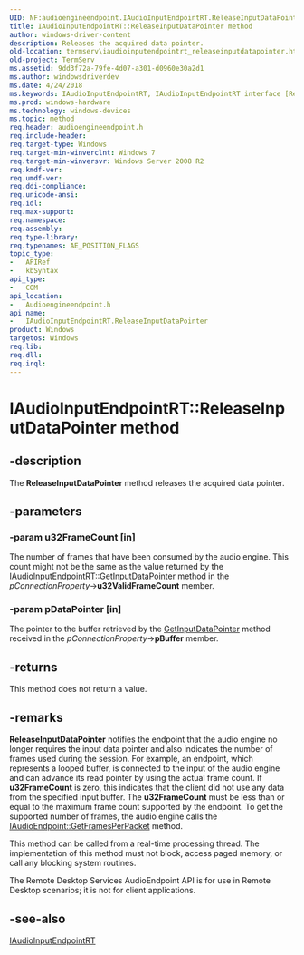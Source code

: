 ```yaml
---
UID: NF:audioengineendpoint.IAudioInputEndpointRT.ReleaseInputDataPointer
title: IAudioInputEndpointRT::ReleaseInputDataPointer method
author: windows-driver-content
description: Releases the acquired data pointer.
old-location: termserv\iaudioinputendpointrt_releaseinputdatapointer.htm
old-project: TermServ
ms.assetid: 9dd3f72a-79fe-4d07-a301-d0960e30a2d1
ms.author: windowsdriverdev
ms.date: 4/24/2018
ms.keywords: IAudioInputEndpointRT, IAudioInputEndpointRT interface [Remote Desktop Services], ReleaseInputDataPointer method, IAudioInputEndpointRT::ReleaseInputDataPointer, ReleaseInputDataPointer method [Remote Desktop Services], ReleaseInputDataPointer method [Remote Desktop Services], IAudioInputEndpointRT interface, ReleaseInputDataPointer,IAudioInputEndpointRT.ReleaseInputDataPointer, audioengineendpoint/IAudioInputEndpointRT::ReleaseInputDataPointer, termserv.iaudioinputendpointrt_releaseinputdatapointer
ms.prod: windows-hardware
ms.technology: windows-devices
ms.topic: method
req.header: audioengineendpoint.h
req.include-header: 
req.target-type: Windows
req.target-min-winverclnt: Windows 7
req.target-min-winversvr: Windows Server 2008 R2
req.kmdf-ver: 
req.umdf-ver: 
req.ddi-compliance: 
req.unicode-ansi: 
req.idl: 
req.max-support: 
req.namespace: 
req.assembly: 
req.type-library: 
req.typenames: AE_POSITION_FLAGS
topic_type:
-	APIRef
-	kbSyntax
api_type:
-	COM
api_location:
-	Audioengineendpoint.h
api_name:
-	IAudioInputEndpointRT.ReleaseInputDataPointer
product: Windows
targetos: Windows
req.lib: 
req.dll: 
req.irql: 
---
```


# IAudioInputEndpointRT::ReleaseInputDataPointer method


## -description


The <b>ReleaseInputDataPointer</b> method releases the acquired data pointer.


## -parameters




### -param u32FrameCount [in]

The number of frames that have been
    consumed by the audio engine. This count might not
    be the same as the value returned by the <a href="https://msdn.microsoft.com/1da81a49-d421-4643-9be6-b13d45d678f0">IAudioInputEndpointRT::GetInputDataPointer</a> method in the <i>pConnectionProperty</i>-&gt;<b>u32ValidFrameCount</b> member.


### -param pDataPointer [in]

The pointer to the buffer retrieved by                  the <a href="https://msdn.microsoft.com/1da81a49-d421-4643-9be6-b13d45d678f0">GetInputDataPointer</a> method received  in the <i>pConnectionProperty</i>-&gt;<b>pBuffer</b> member.


## -returns



This method does not return a value.




## -remarks



<b>ReleaseInputDataPointer</b> notifies the endpoint that the audio engine no longer requires the input data pointer and also indicates the number of frames used during the session.
    For example, an endpoint, which represents a looped buffer, is connected to the input of the
    audio engine and  can advance its read
    pointer by using the actual frame count.
    If <b>u32FrameCount</b> is zero, this indicates that the client did not use any data
    from the specified input buffer. The <b>u32FrameCount</b> must be less than or equal to the maximum  frame count supported by the endpoint. To get the supported number of frames, the audio engine calls the <a href="https://msdn.microsoft.com/b9e47262-9e6f-4ddf-a74a-b7fa63983a5a">IAudioEndpoint::GetFramesPerPacket</a> method.

This method can be called from a real-time processing thread. The implementation of this method must not block, access paged memory, or call any blocking system routines.

The Remote Desktop Services AudioEndpoint API is for use in Remote Desktop scenarios; it is not for client applications.




## -see-also




<a href="https://msdn.microsoft.com/f9638dea-f61d-45f6-b91d-72e4fc1b4a92">IAudioInputEndpointRT</a>
 

 

